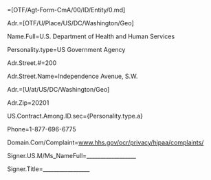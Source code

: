 =[OTF/Agt-Form-CmA/00/ID/Entity/0.md]

Adr.=[OTF/U/Place/US/DC/Washington/Geo]

Name.Full=U.S. Department of Health and Human Services

Personality.type=US Government Agency

Adr.Street.#=200

Adr.Street.Name=Independence Avenue, S.W.

Adr.=[U/at/US/DC/Washington/Geo]

Adr.Zip=20201

US.Contract.Among.ID.sec={Personality.type.a}

Phone=1-877-696-6775

Domain.Com/Complaint=www.hhs.gov/ocr/privacy/hipaa/complaints/

Signer.US.M/Ms_NameFull=__________________

Signer.Title=_________________

